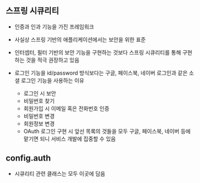 ## 스프링 시큐리티
* 인증과 인과 기능을 가진 프레임워크
* 사실상 스프링 기반의 애플리케이션에서는 보안을 위한 표준
* 인터셉터, 필터 기반의 보안 기능을 구현하는 것보다 스프링 시큐리티를 통해 구현하는 것을
    적극 권장하고 있음

* 로그인 기능을 id/password 방식보다는 구글, 페이스북, 네이버 로그인과 같은 소셜 로그인 기능을 사용하는 이유
    * 로그인 시 보안
    * 비밀번호 찾기
    * 회원가입 시 이메일 혹은 전화번호 인증
    * 비밀번호 변경
    * 회원정보 변경
    * OAuth 로그인 구현 시 앞선 목록의 것들을 모두 구글, 페이스북, 네이버 등에 맡기면 되니
        서비스 개발에 집중할 수 있음


## config.auth
* 시큐리티 관련 클래스는 모두 이곳에 담음

